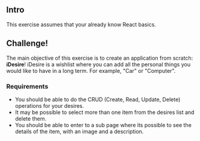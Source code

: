 ## Intro

This exercise assumes that your already know React basics.

## Challenge!

The main objective of this exercise is to create an application from scratch: **iDesire**!
iDesire is a wishlist where you can add all the personal things you would like to have in a long term. For example, "Car" or "Computer".

### Requirements
* You should be able to do the CRUD (Create, Read, Update, Delete) operations for your desires.
* It may be possible to select more than one item from the desires list and delete them.
* You should be able to enter to a sub page where its possible to see the details of the item, with an image and a description.
